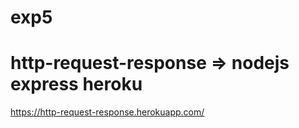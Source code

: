 # exp5
# http-request-response => nodejs express heroku
https://http-request-response.herokuapp.com/
